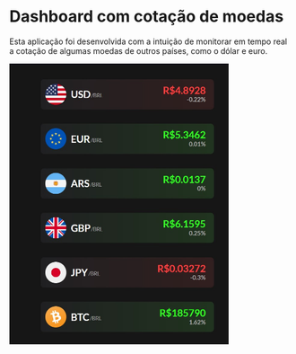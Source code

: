 # Dashboard com cotação de moedas

Esta aplicação foi desenvolvida com a intuição de monitorar em tempo real a cotação de algumas moedas de outros países, como o dólar e euro.

<img alt='imagem da aplicação' src='images/resultado.jpg' height='500px'>
